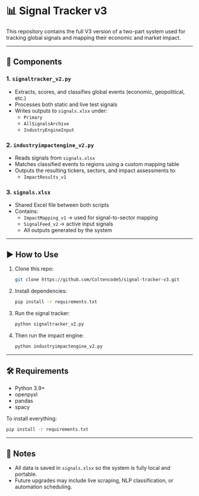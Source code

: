 # 📊 Signal Tracker v3

This repository contains the full V3 version of a two-part system used for tracking global signals and mapping their economic and market impact.

---

## 🔧 Components

### 1. `signaltracker_v2.py`
- Extracts, scores, and classifies global events (economic, geopolitical, etc.)
- Processes both static and live test signals
- Writes outputs to `signals.xlsx` under:
  - `Primary`
  - `AllSignalsArchive`
  - `IndustryEngineInput`

### 2. `industryimpactengine_v2.py`
- Reads signals from `signals.xlsx`
- Matches classified events to regions using a custom mapping table
- Outputs the resulting tickers, sectors, and impact assessments to:
  - `ImpactResults_v1`

### 3. `signals.xlsx`
- Shared Excel file between both scripts
- Contains:
  - `ImpactMapping_v1` → used for signal-to-sector mapping
  - `SignalFeed_v2` → active input signals
  - All outputs generated by the system

---

## ▶️ How to Use

1. Clone this repo:
   ```bash
   git clone https://github.com/Coltencode5/signal-tracker-v3.git
   ```

2. Install dependencies:
   ```bash
   pip install -r requirements.txt
   ```

3. Run the signal tracker:
   ```bash
   python signaltracker_v2.py
   ```

4. Then run the impact engine:
   ```bash
   python industryimpactengine_v2.py
   ```

---

## 🛠️ Requirements

- Python 3.9+
- openpyxl
- pandas
- spacy

To install everything:
```bash
pip install -r requirements.txt
```

---

## 🚀 Notes

- All data is saved in `signals.xlsx` so the system is fully local and portable.
- Future upgrades may include live scraping, NLP classification, or automation scheduling.
